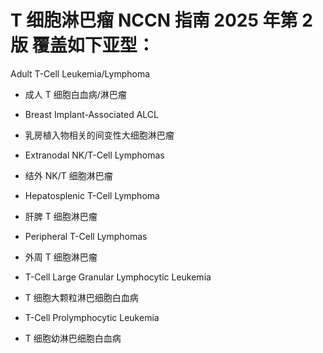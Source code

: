  
 # T 细胞淋巴瘤 NCCN 指南 2025 年第 2 版 覆盖如下亚型：
 
 Adult T-Cell Leukemia/Lymphoma
- 成人 T 细胞白血病/淋巴瘤

- Breast Implant-Associated ALCL
- 乳房植入物相关的间变性大细胞淋巴瘤

- Extranodal NK/T-Cell Lymphomas
- 结外 NK/T 细胞淋巴瘤

- Hepatosplenic T-Cell Lymphoma
- 肝脾 T 细胞淋巴瘤

- Peripheral T-Cell Lymphomas
- 外周 T 细胞淋巴瘤

- T-Cell Large Granular Lymphocytic Leukemia
- T 细胞大颗粒淋巴细胞白血病

- T-Cell Prolymphocytic Leukemia
- T 细胞幼淋巴细胞白血病